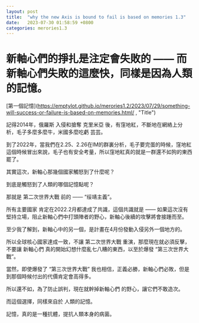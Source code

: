 ```yaml
---
layout: post
title:  "why the new Axis is bound to fail is based on memories 1.3"
date:   2023-07-30 01:58:59 +0800
categories: merories1.3
---
```


 # 新軸心們的掙扎是注定會失敗的 —— 而新軸心們失敗的這麼快，同樣是因為人類的記憶。

 [第一個記憶](https://emptylot.github.io/merories1.2/2023/07/29/something-will-success-or-failure-is-based-on-memories.html/ , "Title")

 記得2014年，俄羅斯 入侵和搶奪 克里米亞 後，有窪地紅，不斷地在網絡上分析，毛子多麼多麼牛，米國多麼吃虧 芸芸。

 到了2022年，當我們在2.25、2.26在IM的群裏分析，毛子要完蛋的時候，窪地紅這個時候冒出來說，毛子也有安全考量，所以窪地紅真的就是一群還不如狗的東西罷了。

 其實這次，新軸心那幾個國家觸怒到了什麼呢？  
 
 到底是觸怒到了人類的哪個記憶點呢？  
 
 那就是 第二次世界大戰 前的 —— “绥靖主義”。  

 所有主要國家 肯定在2022.2月都達成了共識，這個共識就是 —— 如果這次沒有堅持立場，阻止新軸心們中打頭陣者的野心，新軸心後續的攻擊將會接踵而至。  

 至少我了解到，新軸心中的另一個，是計畫在4月份發動入侵另外一個地方的。  

 所以全球核心國家達成一致，不讓 第二次世界大戰 重演，那麼現在就必須反擊，不要讓 新軸心們 真的開始幻想什麼亂七八糟的東西，以至於爆發 “第三次世界大戰”。  

 當然，即使爆發了 “第三次世界大戰”  我也相信，正義必勝，新軸心們必敗，但是到那個時候付出的代價肯定會高得多。  

 所以還不如，為了防止誤判，現在就幹掉新軸心們 的野心，讓它們不敢造次。

 而這個選擇，同樣來自於 人類的記憶。  

 記憶，真的是一種抗體，提抗人類本身的病菌。
